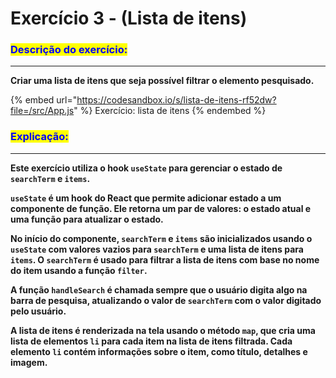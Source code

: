 # Exercício 3 - (Lista de itens)

### <mark style="color:blue;">Descrição do exercício:</mark>

***

&#x20;**Criar uma lista de itens que seja possível filtrar o elemento pesquisado.**

{% embed url="https://codesandbox.io/s/lista-de-itens-rf52dw?file=/src/App.js" %}
Exercício: lista de itens
{% endembed %}

### <mark style="color:blue;">Explicação:</mark>

***

**Este exercício utiliza o hook `useState` para gerenciar o estado de `searchTerm` e `items`.**

**`useState` é um hook do React que permite adicionar estado a um componente de função. Ele retorna um par de valores: o estado atual e uma função para atualizar o estado.**

**No início do componente, `searchTerm` e `items` são inicializados usando o `useState` com valores vazios para `searchTerm` e uma lista de itens para `items`. O `searchTerm` é usado para filtrar a lista de itens com base no nome do item usando a função `filter`.**

**A função `handleSearch` é chamada sempre que o usuário digita algo na barra de pesquisa, atualizando o valor de `searchTerm` com o valor digitado pelo usuário.**

**A lista de itens é renderizada na tela usando o método `map`, que cria uma lista de elementos `li` para cada item na lista de itens filtrada. Cada elemento `li` contém informações sobre o item, como título, detalhes e imagem.**

